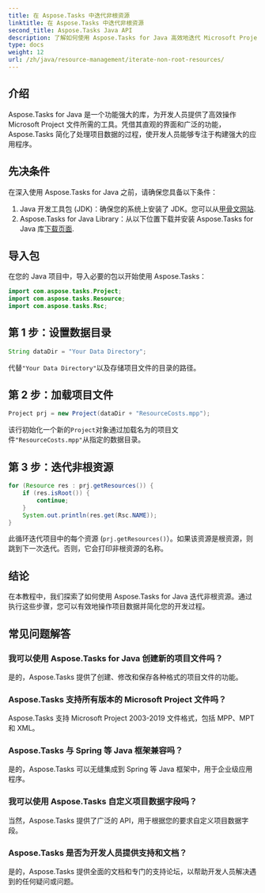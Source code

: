 ```yaml
---
title: 在 Aspose.Tasks 中迭代非根资源
linktitle: 在 Aspose.Tasks 中迭代非根资源
second_title: Aspose.Tasks Java API
description: 了解如何使用 Aspose.Tasks for Java 高效地迭代 Microsoft Project 文件中的非根资源。增强您的开发流程。
type: docs
weight: 12
url: /zh/java/resource-management/iterate-non-root-resources/
---
```

## 介绍
Aspose.Tasks for Java 是一个功能强大的库，为开发人员提供了高效操作 Microsoft Project 文件所需的工具。凭借其直观的界面和广泛的功能，Aspose.Tasks 简化了处理项目数据的过程，使开发人员能够专注于构建强大的应用程序。
## 先决条件
在深入使用 Aspose.Tasks for Java 之前，请确保您具备以下条件：
1.  Java 开发工具包 (JDK)：确保您的系统上安装了 JDK。您可以从[甲骨文网站](https://www.oracle.com/java/technologies/javase-jdk11-downloads.html).
2. Aspose.Tasks for Java Library：从以下位置下载并安装 Aspose.Tasks for Java 库[下载页面](https://releases.aspose.com/tasks/java/).

## 导入包
在您的 Java 项目中，导入必要的包以开始使用 Aspose.Tasks：
```java
import com.aspose.tasks.Project;
import com.aspose.tasks.Resource;
import com.aspose.tasks.Rsc;
```

## 第 1 步：设置数据目录
```java
String dataDir = "Your Data Directory";
```
代替`"Your Data Directory"`以及存储项目文件的目录的路径。
## 第 2 步：加载项目文件
```java
Project prj = new Project(dataDir + "ResourceCosts.mpp");
```
该行初始化一个新的`Project`对象通过加载名为的项目文件`"ResourceCosts.mpp"`从指定的数据目录。
## 第 3 步：迭代非根资源
```java
for (Resource res : prj.getResources()) {
    if (res.isRoot()) {
        continue;
    }
    System.out.println(res.get(Rsc.NAME));
}
```
此循环迭代项目中的每个资源 (`prj.getResources()`）。如果该资源是根资源，则跳到下一次迭代。否则，它会打印非根资源的名称。

## 结论
在本教程中，我们探索了如何使用 Aspose.Tasks for Java 迭代非根资源。通过执行这些步骤，您可以有效地操作项目数据并简化您的开发过程。
## 常见问题解答
### 我可以使用 Aspose.Tasks for Java 创建新的项目文件吗？
是的，Aspose.Tasks 提供了创建、修改和保存各种格式的项目文件的功能。
### Aspose.Tasks 支持所有版本的 Microsoft Project 文件吗？
Aspose.Tasks 支持 Microsoft Project 2003-2019 文件格式，包括 MPP、MPT 和 XML。
### Aspose.Tasks 与 Spring 等 Java 框架兼容吗？
是的，Aspose.Tasks 可以无缝集成到 Spring 等 Java 框架中，用于企业级应用程序。
### 我可以使用 Aspose.Tasks 自定义项目数据字段吗？
当然，Aspose.Tasks 提供了广泛的 API，用于根据您的要求自定义项目数据字段。
### Aspose.Tasks 是否为开发人员提供支持和文档？
是的，Aspose.Tasks 提供全面的文档和专门的支持论坛，以帮助开发人员解决遇到的任何疑问或问题。